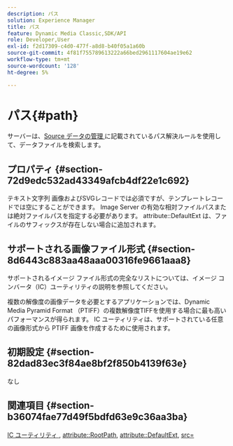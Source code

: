 ```yaml
---
description: パス
solution: Experience Manager
title: パス
feature: Dynamic Media Classic,SDK/API
role: Developer,User
exl-id: f2d17309-c4d0-477f-a8d8-b40f05a1a60b
source-git-commit: 4f81f755789613222a66bed2961117604ae19e62
workflow-type: tm+mt
source-wordcount: '128'
ht-degree: 5%

---
```


# パス{#path}

サーバーは、[Source データの管理 ](../../../../../../is-api/image-serving-api-ref/c-configuration-and-administration/c-configuration-and-administration.md#concept-1ec4d9f0e58a430cae045761f1ff9173) に記載されているパス解決ルールを使用して、データファイルを検索します。

## プロパティ {#section-72d9edc532ad43349afcb4df22e1c692}

テキスト文字列 画像およびSVGレコードでは必須ですが、テンプレートレコードでは空にすることができます。 Image Server の有効な相対ファイルパスまたは絶対ファイルパスを指定する必要があります。 attribute::DefaultExt は、ファイルのサフィックスが存在しない場合に追加されます。

## サポートされる画像ファイル形式 {#section-8d6443c883aa48aaa00316fe9661aaa8}

サポートされるイメージ ファイル形式の完全なリストについては、イメージ コンバータ（IC）ユーティリティの説明を参照してください。

複数の解像度の画像データを必要とするアプリケーションでは、Dynamic Media Pyramid Format （PTIFF）の複数解像度TIFFを使用する場合に最も高いパフォーマンスが得られます。 IC ユーティリティは、サポートされている任意の画像形式から PTIFF 画像を作成するために使用されます。

## 初期設定 {#section-82dad83ec3f84ae8bf2f850b4139f63e}

なし

## 関連項目 {#section-b36074fae77d49f5bdfd63e9c36aa3ba}

[IC ユーティリティ ](../../../../../../is-api/is-utils/utilities/r-ic.md#reference-de9f43c63a8f48f1a755ff1760af8b7b), [attribute::RootPath](../../../../../../is-api/image-catalog/image-serving-api-ref/c-image-catalog-reference/c-attributes-reference/r-rootpath.md#reference-17d57e5967be403b8408fa7214017494), [attribute::DefaultExt](../../../../../../is-api/image-catalog/image-serving-api-ref/c-image-catalog-reference/c-attributes-reference/r-defaultext.md#reference-1b96c71a253049ddaeae09892d3484a0), [src=](../../../../../../is-api/http-ref/image-serving-api-ref/c-http-protocol-reference/c-command-reference/r-src.md#reference-f6506637778c4c69bf106a7924a91ab1)
